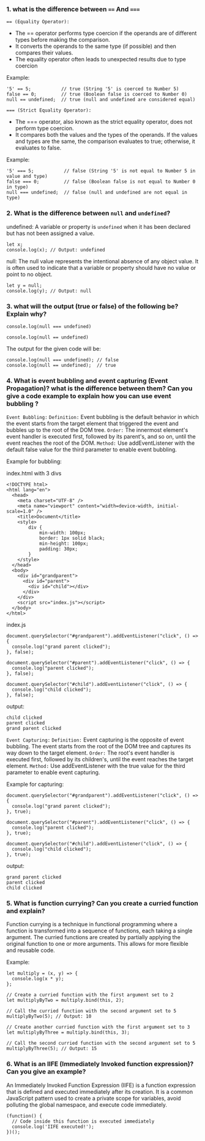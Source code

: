 ### 1. what is the difference between `==` And `===`

`== (Equality Operator):`

- The == operator performs type coercion if the operands are of different types before making the comparison.
- It converts the operands to the same type (if possible) and then compares their values.
- The equality operator often leads to unexpected results due to type coercion

Example:

```
'5' == 5;           // true (String '5' is coerced to Number 5)
false == 0;         // true (Boolean false is coerced to Number 0)
null == undefined;  // true (null and undefined are considered equal)
```

`=== (Strict Equality Operator):`

- The === operator, also known as the strict equality operator, does not perform type coercion.
- It compares both the values and the types of the operands. If the values and types are the same, the comparison evaluates to true; otherwise, it evaluates to false.

Example:

```
'5' === 5;           // false (String '5' is not equal to Number 5 in value and type)
false === 0;         // false (Boolean false is not equal to Number 0 in type)
null === undefined;  // false (null and undefined are not equal in type)
```

### 2. What is the difference between `null` and `undefined`?

undefined: A variable or property is `undefined` when it has been declared but has not been assigned a value.

```
let x;
console.log(x); // Output: undefined
```

null: The null value represents the intentional absence of any object value. It is often used to indicate that a variable or property should have no value or point to no object.

```
let y = null;
console.log(y); // Output: null
```

### 3. what will the output (true or false) of the following be?Explain why?

```
console.log(null === undefined)

console.log(null == undefined)
```

The output for the given code will be:

```
console.log(null === undefined); // false
console.log(null == undefined);  // true
```

### 4. What is event bubbling and event capturing (Event Propagation)? what is the difference between them? Can you give a code example to explain how you can use event bubbling ?

`Event Bubbling:`
`Definition:` Event bubbling is the default behavior in which the event starts from the target element that triggered the event and bubbles up to the root of the DOM tree.
`Order:` The innermost element's event handler is executed first, followed by its parent's, and so on, until the event reaches the root of the DOM.
`Method:` Use addEventListener with the default false value for the third parameter to enable event bubbling.

Example for bubbling:

index.html with 3 divs

```
<!DOCTYPE html>
<html lang="en">
  <head>
    <meta charset="UTF-8" />
    <meta name="viewport" content="width=device-width, initial-scale=1.0" />
    <title>Document</title>
    <style>
        div {
            min-width: 100px;
            border: 1px solid black;
            min-height: 100px;
            padding: 30px;
        }
    </style>
  </head>
  <body>
    <div id="grandparent">
      <div id="parent">
        <div id="child"></div>
      </div>
    </div>
    <script src="index.js"></script>
  </body>
</html>
```

index.js

```
document.querySelector("#grandparent").addEventListener("click", () => {
  console.log("grand parent clicked");
}, false);

document.querySelector("#parent").addEventListener("click", () => {
  console.log("parent clicked");
}, false);

document.querySelector("#child").addEventListener("click", () => {
  console.log("child clicked");
}, false);

```

output:

```
child clicked
parent clicked
grand parent clicked
```

`Event Capturing:`
`Definition:` Event capturing is the opposite of event bubbling. The event starts from the root of the DOM tree and captures its way down to the target element.
`Order:` The root's event handler is executed first, followed by its children's, until the event reaches the target element.
`Method:` Use addEventListener with the true value for the third parameter to enable event capturing.

Example for capturing:

```
document.querySelector("#grandparent").addEventListener("click", () => {
  console.log("grand parent clicked");
}, true);

document.querySelector("#parent").addEventListener("click", () => {
  console.log("parent clicked");
}, true);

document.querySelector("#child").addEventListener("click", () => {
  console.log("child clicked");
}, true);
```

output:

```
grand parent clicked
parent clicked
child clicked
```

### 5. What is function currying? Can you create a curried function and explain?

Function currying is a technique in functional programming where a function is transformed into a sequence of functions, each taking a single argument. The curried functions are created by partially applying the original function to one or more arguments. This allows for more flexible and reusable code.

Example:

```
let multiply = (x, y) => {
  console.log(x * y);
};

// Create a curried function with the first argument set to 2
let multiplyByTwo = multiply.bind(this, 2);

// Call the curried function with the second argument set to 5
multiplyByTwo(5); // Output: 10

// Create another curried function with the first argument set to 3
let multiplyByThree = multiply.bind(this, 3);

// Call the second curried function with the second argument set to 5
multiplyByThree(5); // Output: 15
```

### 6. What is an IIFE (Immediately Invoked function expression)? Can you give an example?

An Immediately Invoked Function Expression (IIFE) is a function expression that is defined and executed immediately after its creation. It is a common JavaScript pattern used to create a private scope for variables, avoid polluting the global namespace, and execute code immediately.

```
(function() {
  // Code inside this function is executed immediately
  console.log('IIFE executed!');
})();
```
